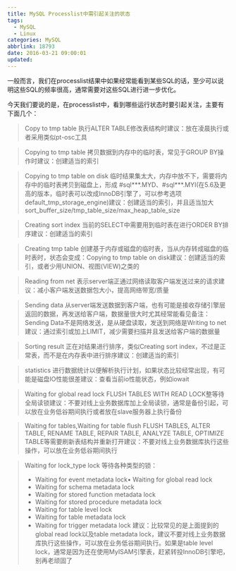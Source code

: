 ```yaml
---
title: MySQL Processlist中需引起关注的状态
tags:
  - MySQL
  - Linux
categories: MySQL
abbrlink: 18793
date: 2016-03-21 09:00:01
updated:
---
```


一般而言，我们在processlist结果中如果经常能看到某些SQL的话，至少可以说明这些SQL的频率很高，通常需要对这些SQL进行进一步优化。

今天我们要说的是，在processlist中，看到哪些运行状态时要引起关注，主要有下面几个：

> Copy to tmp table
> 执行ALTER TABLE修改表结构时建议：放在凌晨执行或者采用类似pt-osc工具<!-- more -->

> Copying to tmp table
> 拷贝数据到内存中的临时表，常见于GROUP BY操作时建议：创建适当的索引

> Copying to tmp table on disk
> 临时结果集太大，内存中放不下，需要将内存中的临时表拷贝到磁盘上，形成 #sql***.MYD、#sql***.MYI(在5.6及更高的版本，临时表可以改成InnoDB引擎了，可以参考选项default_tmp_storage_engine)建议：创建适当的索引，并且适当加大sort_buffer_size/tmp_table_size/max_heap_table_size

> Creating sort index
> 当前的SELECT中需要用到临时表在进行ORDER BY排序建议：创建适当的索引

> Creating tmp table
> 创建基于内存或磁盘的临时表，当从内存转成磁盘的临时表时，状态会变成：Copying to tmp table on disk建议：创建适当的索引，或者少用UNION、视图(VIEW)之类的

> Reading from net
> 表示server端正通过网络读取客户端发送过来的请求建议：减小客户端发送数据包大小，提高网络带宽/质量

> Sending data
> 从server端发送数据到客户端，也有可能是接收存储引擎层返回的数据，再发送给客户端，数据量很大时尤其经常能看见备注：Sending Data不是网络发送，是从硬盘读取，发送到网络是Writing to net建议：通过索引或加上LIMIT，减少需要扫描并且发送给客户端的数据量

> Sorting result
> 正在对结果进行排序，类似Creating sort index，不过是正常表，而不是在内存表中进行排序建议：创建适当的索引

> statistics
> 进行数据统计以便解析执行计划，如果状态比较经常出现，有可能是磁盘IO性能很差建议：查看当前io性能状态，例如iowait

> Waiting for global read lock
> FLUSH TABLES WITH READ LOCK整等待全局读锁建议：不要对线上业务数据库加上全局读锁，通常是备份引起，可以放在业务低谷期间执行或者放在slave服务器上执行备份

> Waiting for tables,Waiting for table flush
> FLUSH TABLES, ALTER TABLE, RENAME TABLE, REPAIR TABLE, ANALYZE TABLE, OPTIMIZE TABLE等需要刷新表结构并重新打开建议：不要对线上业务数据库执行这些操作，可以放在业务低谷期间执行

> Waiting for lock_type lock
> 等待各种类型的锁：
> - Waiting for event metadata lock• Waiting for global read lock
> - Waiting for schema metadata lock
> - Waiting for stored function metadata lock
> - Waiting for stored procedure metadata lock
> - Waiting for table level lock
> - Waiting for table metadata lock
> - Waiting for trigger metadata lock
> 建议：比较常见的是上面提到的global read lock以及table metadata lock，建议不要对线上业务数据库执行这些操作，可以放在业务低谷期间执行。如果是table level lock，通常是因为还在使用MyISAM引擎表，赶紧转投InnoDB引擎吧，别再老顽固了